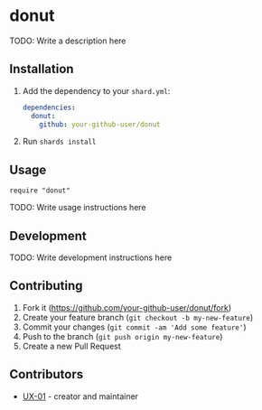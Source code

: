 # donut

TODO: Write a description here

## Installation

1. Add the dependency to your `shard.yml`:

   ```yaml
   dependencies:
     donut:
       github: your-github-user/donut
   ```

2. Run `shards install`

## Usage

```crystal
require "donut"
```

TODO: Write usage instructions here

## Development

TODO: Write development instructions here

## Contributing

1. Fork it (<https://github.com/your-github-user/donut/fork>)
2. Create your feature branch (`git checkout -b my-new-feature`)
3. Commit your changes (`git commit -am 'Add some feature'`)
4. Push to the branch (`git push origin my-new-feature`)
5. Create a new Pull Request

## Contributors

- [UX-01](https://github.com/your-github-user) - creator and maintainer
